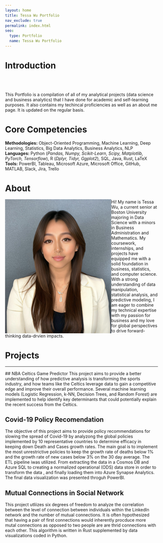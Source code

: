 ```yaml
---
layout: home
title: Tessa Wu Portfolio
nav_exclude: true
permalink: index.html
seo:
  type: Portfolio
  name: Tessa Wu Portfolio
---
```


# Introduction 
<br/><br/><br/>
This Portfolio is a compilation of all of my analytical projects (data science and business analytics) that I have done for academic and self-learning purposes. It also contains my techincal proficiencies as well as an about me page. It is updated on the regular basis.

# Core Competencies
**Methodologies:** Object-Oriented Programming, Machine Learning, Deep Learning, Statistics, Big Data Analytics, Business Analytics, NLP
**Languages:** Python (*Pandas, Numpy, Scikit-Learn, Scipy, Matplotlib, PyTorch, Tensorflow*), R (*Dplyr, Tidyr, Ggplot2*), SQL, Java, Rust, LaTeX
**Tools:** PowerBI, Tableau, Microsoft Azure, Microsoft Office, GitHub, MATLAB, Slack, Jira, Trello

# About 
<img align="left" src = "images/IMG_9859.jpg" width="350"> 
	Hi! My name is Tessa Wu, a current senior at Boston University majoring in Data Science with a minors in Business Administration and             Mathematics. My coursework, internships, and projects have equipped me with a solid foundation in business, statistics, and computer             science. With a strong understanding of data manipulation, statistical analysis, and predictive modeling, I am eager to combine my 							technical expertise with my passion for business and my love for global perspectives to drive forward-thinking data-drvien impacts.
	
	
# Projects
<hr/>
## NBA Celtics Game Predictor
This project aims to provide a better understanding of how predictive analysis is transforming the sports industry, and how teams like the Celtics leverage data to gain a competitive edge and improve their overall performance. Several machine learning models (Logistic Regression, k-NN, Decision Trees, and Random Forest) are implemented to help identify key determinants that could potentially explain the recent success from the Celtics.

## Covid-19 Policy Recomendation
The objective of this project aims to provide policy recommendations for slowing the spread of Covid-19 by analyzong the global policies implemented by 10 representative countries to determine efficacy in keeping down Death and Cases growth rates. The main goal is to implement the most unrestrictive policies to keep the growth rate of deaths below 1% and the growth rate of new cases below 3% on the 30 day average. The ETL pipeline iwas utilized. From extracting the data in a Cosmos DB and Azure SQL to creating a normalized operational (ODS) data store in order to transform the data , and finally loading them into Azure Synapse Analytics. The final data visualization was presented throguh PowerBI.

## Mutual Connections in Social Network
This project utliizes six degrees of freedom to analyze the correlation between the level of connection between individuals within the LinkedIn network and the number of mutual connections. It is often hypothesized that having a pair of first connections would inherently procduce more mutal connections as opposed to two people are are thrid connections with each other. This algorithm is written in Rust supplemented by data visualizations coded in Python.

